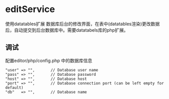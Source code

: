 # editService
使用datatables扩展
数据库后台的修改界面，在表中(datatables渲染)更改数据后，自动提交到后台数据库中。需要datatabels库的php扩展。

## 调试
配置editor/php/config.php  中的数据库信息

```
"user" => "",       // Database user name
"pass" => "",       // Database password
"host" => "",       // Database host
"port" => "",       // Database connection port (can be left empty for default)
"db"   => "",       // Database name
```
